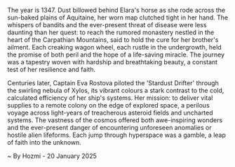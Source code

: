 
The year is 1347.  Dust billowed behind Elara's horse as she rode across the sun-baked plains of Aquitaine, her worn map clutched tight in her hand.  The whispers of bandits and the ever-present threat of disease were less daunting than her quest: to reach the rumored monastery nestled in the heart of the Carpathian Mountains, said to hold the cure for her brother's ailment. Each creaking wagon wheel, each rustle in the undergrowth, held the promise of both peril and the hope of a life-saving miracle. The journey was a tapestry woven with hardship and breathtaking beauty, a constant test of her resilience and faith.

Centuries later, Captain Eva Rostova piloted the 'Stardust Drifter' through the swirling nebula of Xylos, its vibrant colours a stark contrast to the cold, calculated efficiency of her ship's systems.  Her mission: to deliver vital supplies to a remote colony on the edge of explored space, a perilous voyage across light-years of treacherous asteroid fields and uncharted systems.  The vastness of the cosmos offered both awe-inspiring wonders and the ever-present danger of encountering unforeseen anomalies or hostile alien lifeforms.  Each jump through hyperspace was a gamble, a leap of faith into the unknown.

~ By Hozmi - 20 January 2025
